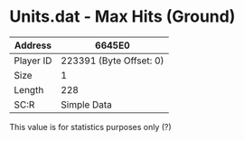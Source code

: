 
#  Units.dat - Max Hits (Ground)
Address   | 6645E0
----------|-------------
Player ID | 223391 (Byte Offset: 0)
Size 	  | 1
Length 	  | 228
SC:R      | Simple Data

This value is for statistics purposes only (?)
